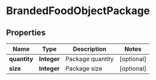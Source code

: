 # BrandedFoodObjectPackage

## Properties
Name | Type | Description | Notes
------------ | ------------- | ------------- | -------------
**quantity** | **Integer** | Package quantity |  [optional]
**size** | **Integer** | Package size |  [optional]
